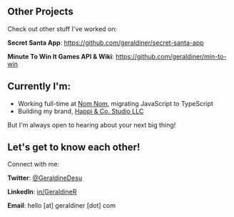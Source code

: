





## Other Projects

Check out other stuff I've worked on:

**Secret Santa App**: https://github.com/geraldiner/secret-santa-app

**Minute To Win It Games API & Wiki**: https://github.com/geraldiner/min-to-win

## Currently I'm:

- Working full-time at <a target="_blank" href="https://nomnomnow.com">Nom Nom</a>, migrating JavaScript to TypeScript
- Building my brand, <a target="_blank" href="https://happiandco.com">Happi & Co. Studio LLC</a>

But I'm always open to hearing about your next big thing!

## Let's get to know each other!

Connect with me:

**Twitter**: [@GeraldineDesu](https://twitter.com/geraldinedesu)

**LinkedIn**: [in/GeraldineR](https://linkedin.com/in/geraldiner)

**Email**: hello [at] geraldiner [dot] com
